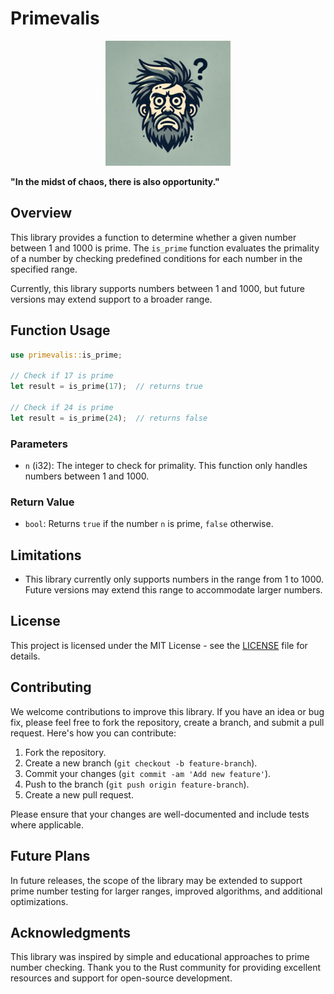 # Primevalis

<p align="center">
  <img src="docs/images/logo.png" alt="Primevali Logo" width="200">
</p>

**"In the midst of chaos, there is also opportunity."**

## Overview

This library provides a function to determine whether a given number between 1 and 1000 is prime. The `is_prime` function evaluates the primality of a number by checking predefined conditions for each number in the specified range.

Currently, this library supports numbers between 1 and 1000, but future versions may extend support to a broader range.

## Function Usage

```rust
use primevalis::is_prime;

// Check if 17 is prime
let result = is_prime(17);  // returns true

// Check if 24 is prime
let result = is_prime(24);  // returns false
```

### Parameters

- `n` (i32): The integer to check for primality. This function only handles numbers between 1 and 1000.

### Return Value

- `bool`: Returns `true` if the number `n` is prime, `false` otherwise.

## Limitations

- This library currently only supports numbers in the range from 1 to 1000. Future versions may extend this range to accommodate larger numbers.

## License

This project is licensed under the MIT License - see the [LICENSE](LICENSE) file for details.

## Contributing

We welcome contributions to improve this library. If you have an idea or bug fix, please feel free to fork the repository, create a branch, and submit a pull request. Here's how you can contribute:

1. Fork the repository.
2. Create a new branch (`git checkout -b feature-branch`).
3. Commit your changes (`git commit -am 'Add new feature'`).
4. Push to the branch (`git push origin feature-branch`).
5. Create a new pull request.

Please ensure that your changes are well-documented and include tests where applicable.

## Future Plans

In future releases, the scope of the library may be extended to support prime number testing for larger ranges, improved algorithms, and additional optimizations.

## Acknowledgments

This library was inspired by simple and educational approaches to prime number checking. Thank you to the Rust community for providing excellent resources and support for open-source development.

